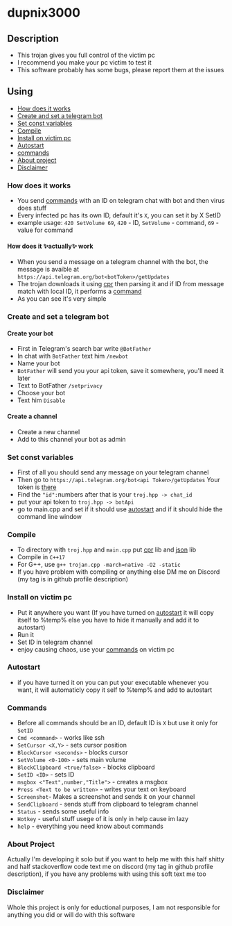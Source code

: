 # dupnix3000
## Description
* This trojan gives you full control of the victim pc
* I recommend you make your pc victim to test it
* This software probably has some bugs, please report them at the issues

## Using
* [How does it works](#how-does-it-works)
* [Create and set a telegram bot](#Create-and-set-a-telegram-bot)
* [Set const variables](#Set-const-variables)
* [Compile](#Compile)
* [Install on victim pc](#install-on-victim-pc)
* [Autostart](#Autostart)
* [commands](#commands)
* [About project](#About-Project)
* [Disclaimer](#Disclaimer)
### How does it works
* You send [commands](#commands) with an ID on telegram chat with bot and then virus does stuff
* Every infected pc has its own ID, default it's `X`, you can set it by X SetID <ID>
* example usage: `420 SetVolume 69`, `420` - ID, `SetVolume` - command, `69` - value for command
####  How does it ✨actually✨ work
*  When you send a message on a telegram channel with the bot, the message is avaible at `https://api.telegram.org/bot<botToken>/getUpdates`
*  The trojan downloads it using [cpr](https://github.com/whoshuu/cpr) then parsing it and if ID from message match with local ID, it performs a [command](#commands)
*  As you can see it's very simple  

### Create and set a telegram bot
#### Create your bot
* First in Telegram's search bar write `@BotFather`
* In chat with `BotFather` text him `/newbot`
* Name your bot
* `BotFather` will send you your api token, save it somewhere, you'll need it later
* Text to BotFather `/setprivacy`
* Choose your bot
* Text him `Disable`
#### Create a channel
* Create a new channel
* Add to this channel your bot as admin

### Set const variables
* First of all you should send any message on your telegram channel
* Then go to `https://api.telegram.org/bot<api Token>/getUpdates`  Your token is [there](#Create-and-set-a-telegram-bot) 
* Find the `"id":`numbers after that is your `troj.hpp -> chat_id`
* put your api token to `troj.hpp -> botApi`
* go to main.cpp and set if it should use [autostart](#autostart) and if it should hide the command line window

### Compile
* To directory with `troj.hpp` and `main.cpp` put [cpr](https://github.com/whoshuu/cpr) lib and [json](https://github.com/nlohmann/json) lib
* Compile in `C++17`
* For G++, use `g++ trojan.cpp -march=native -O2 -static`
* If you have problem with compiling or anything else DM me on Discord (my tag is in github profile description)

### Install on victim pc
* Put it anywhere you want (If you have turned on [autostart](#autostart) it will copy itself to %temp% else you have to hide it manually and add it to autostart)
* Run it
* Set ID in telegram channel
* enjoy causing chaos, use your [commands](#commands) on victim pc

### Autostart
* if you have turned it on you can put your executable whenever you want, it will automaticly copy it self to %temp% and add to autostart

### Commands
* Before all commands should be an ID, default ID is `X` but use it only for `SetID`
* `Cmd <command>` - works like ssh
* `SetCursor <X,Y>` - sets cursor position 
* `BlockCursor <seconds>` - blocks cursor 
* `SetVolume <0-100>` - sets main volume 
* `BlockClipboard <true/false>` - blocks clipboard
* `SetID <ID>` - sets ID
* `msgbox <"Text",number,"Title">` - creates a msgbox 
* `Press <Text to be written>` - writes your text on keyboard 
* `Screenshot`- Makes a screenshot and sends it on your channel
* `SendClipboard` - sends stuff from clipboard to telegram channel
* `Status` - sends some useful info
* `Hotkey` - useful stuff usege of it is only in <ID> help cause im lazy
* `help` - everything you need know about commands

### About Project
 Actually I'm developing it solo but if you want to help me with this half shitty and half stackoverflow code text me on discord (my tag in github profile description), if you have any problems with using this soft text me too
### Disclaimer
Whole this project is only for eductional purposes, I am not responsible for anything you did or will do with this software
